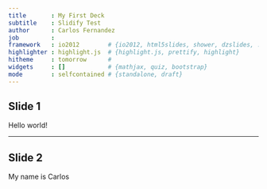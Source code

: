 ```yaml
---
title       : My First Deck
subtitle    : Slidify Test
author      : Carlos Fernandez
job         : 
framework   : io2012        # {io2012, html5slides, shower, dzslides, ...}
highlighter : highlight.js  # {highlight.js, prettify, highlight}
hitheme     : tomorrow      # 
widgets     : []            # {mathjax, quiz, bootstrap}
mode        : selfcontained # {standalone, draft}
---
```


## Slide 1
Hello world!

---

## Slide 2
My name is Carlos


